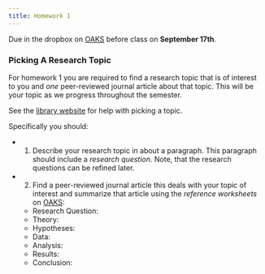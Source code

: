 ```yaml
---
title: Homework 1
---
```


Due in the dropbox on [OAKS](https://lms.cofc.edu/) before class on **September 17th**.


### Picking A Research Topic

For homework 1 you are required to find a research topic that is of interest to you and _one_ peer-reviewed journal article about that topic. This will be your topic as we progress throughout the semester. 

See the [library website](http://libguides.library.cofc.edu/c.php?g=230844&p=1533020) for help with picking a topic. 

Specifically you should: 

* 1) Describe your research topic in about a paragraph. This paragraph should include a _research question_. Note, that the research questions can be refined later.

* 2) Find a peer-reviewed journal article this deals with your topic of interest and summarize that article using the _reference worksheets_ on [OAKS]():
    * Research Question: 
    * Theory:
    * Hypotheses:
    * Data:
    * Analysis:
    * Results:
    * Conclusion: 

